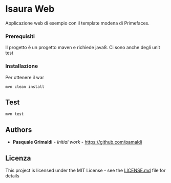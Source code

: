 # Isaura Web

Applicazione web di esempio con il template modena di Primefaces.

### Prerequisiti

Il progetto è un progetto maven e richiede java8. Ci sono anche degli unit test

### Installazione

Per ottenere il war

```
mvn clean install
```

## Test

```
mvn test
```


## Authors

* **Pasquale Grimaldi** - *Initial work* - https://github.com/pamaldi



## Licenza

This project is licensed under the MIT License - see the [LICENSE.md](LICENSE.md) file for details

